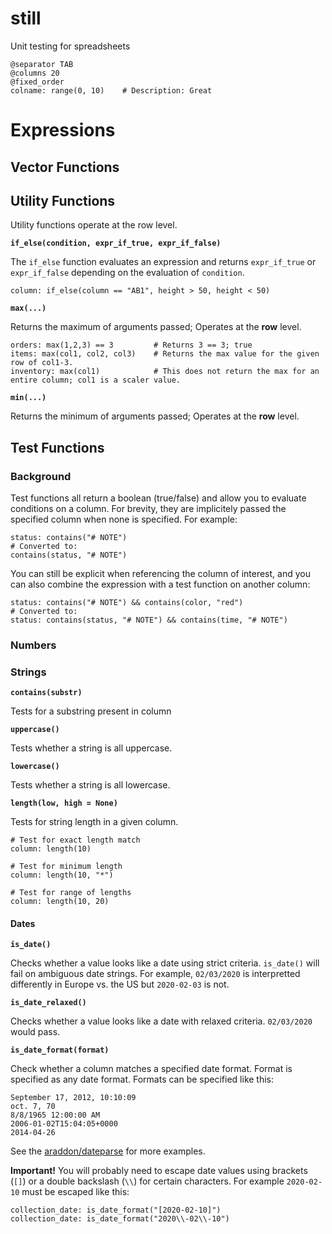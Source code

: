 # still
Unit testing for spreadsheets


```
@separator TAB
@columns 20
@fixed_order
colname: range(0, 10)    # Description: Great
```


# Expressions

## Vector Functions

## Utility Functions

Utility functions operate at the row level.

__`if_else(condition, expr_if_true, expr_if_false)`__

The `if_else` function evaluates an expression and returns `expr_if_true` or `expr_if_false` depending on the evaluation of `condition`.

```
column: if_else(column == "AB1", height > 50, height < 50)
```

__`max(...)`__

Returns the maximum of arguments passed; Operates at the __row__ level.

```
orders: max(1,2,3) == 3         # Returns 3 == 3; true
items: max(col1, col2, col3)    # Returns the max value for the given row of col1-3.
inventory: max(col1)            # This does not return the max for an entire column; col1 is a scaler value.
```

__`min(...)`__

Returns the minimum of arguments passed; Operates at the __row__ level.

## Test Functions

### Background

Test functions all return a boolean (true/false) and allow you to evaluate conditions on a column. For brevity, they are implicitely passed the specified column when none is specified. For example:

```
status: contains("# NOTE")
# Converted to:
contains(status, "# NOTE")
```

You can still be explicit when referencing the column of interest, and you can also combine the expression with a test function on another column:

```
status: contains("# NOTE") && contains(color, "red")
# Converted to:
status: contains(status, "# NOTE") && contains(time, "# NOTE")
```

### 

### Numbers

### Strings

__`contains(substr)`__

Tests for a substring present in column

__`uppercase()`__

Tests whether a string is all uppercase.

__`lowercase()`__

Tests whether a string is all lowercase.

__`length(low, high = None)`__

Tests for string length in a given column.

```
# Test for exact length match
column: length(10)

# Test for minimum length
column: length(10, "*")

# Test for range of lengths
column: length(10, 20)
```

#### Dates

__`is_date()`__

Checks whether a value looks like a date using strict criteria. `is_date()` will fail on ambiguous date strings. For example, `02/03/2020` is interpretted differently in Europe vs. the US but `2020-02-03` is not.

__`is_date_relaxed()`__

Checks whether a value looks like a date with relaxed criteria. `02/03/2020` would pass.

__`is_date_format(format)`__

Check whether a column matches a specified date format. Format is specified as any date format. Formats can be specified like this:

```
September 17, 2012, 10:10:09
oct. 7, 70
8/8/1965 12:00:00 AM
2006-01-02T15:04:05+0000
2014-04-26
```

See the [araddon/dateparse](https://github.com/araddon/dateparse/blob/master/example/main.go#L12) for more examples.

__Important!__ You will probably need to escape date values using brackets (`[]`) or a double backslash (`\\`) for certain characters. For example `2020-02-10` must be escaped like this:

```
collection_date: is_date_format("[2020-02-10]")
collection_date: is_date_format("2020\\-02\\-10")
```